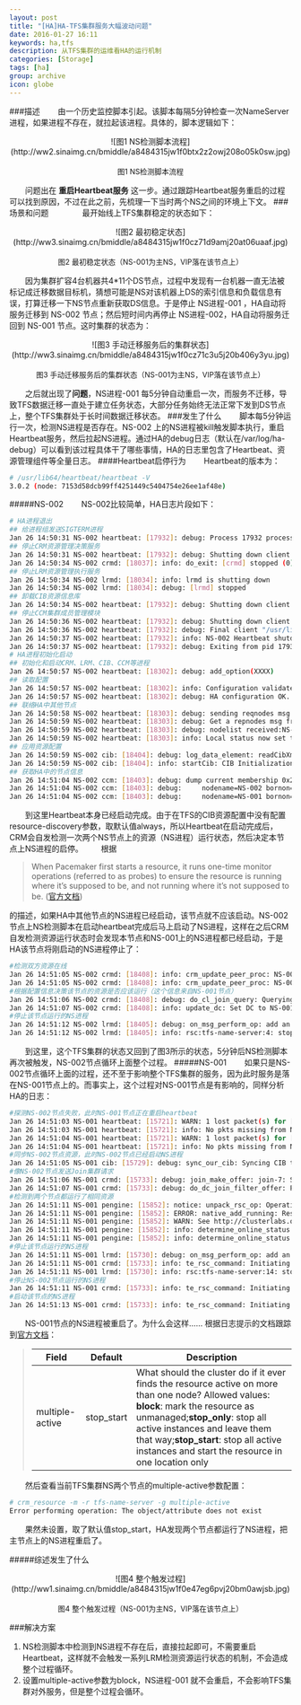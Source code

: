 ```yaml
---
layout: post
title: "[HA]HA-TFS集群服务大幅波动问题"
date: 2016-01-27 16:11
keywords: ha,tfs
description: 从TFS集群的运维看HA的运行机制
categories: [Storage]
tags: [ha]
group: archive
icon: globe
---
```


###描述
　　由一个历史监控脚本引起。该脚本每隔5分钟检查一次NameServer进程，如果进程不存在，就拉起该进程。具体的，脚本逻辑如下：

<!-- more -->

<center>![图1 NS检测脚本流程](http://ww2.sinaimg.cn/bmiddle/a8484315jw1f0btx2z2owj208o05k0sw.jpg)</center><br/><center><font size=2>图1 NS检测脚本流程</font></center>

　　问题出在 **重启Heartbeat服务** 这一步。通过跟踪Heartbeat服务重启的过程可以找到原因，不过在此之前，先梳理一下当时两个NS之间的环境上下文。
###场景和问题　　
　　最开始线上TFS集群稳定的状态如下：
　　
<center>![图2 最初稳定状态](http://ww3.sinaimg.cn/bmiddle/a8484315jw1f0cz71d9amj20at06uaaf.jpg)</center><br/><center><font size=2>图2 最初稳定状态（NS-001为主NS，VIP落在该节点上）</font></center>

　　因为集群扩容4台机器共4*11个DS节点，过程中发现有一台机器一直无法被标记成迁移数据目标机，猜想可能是NS对该机器上DS的索引信息和负载信息有误，打算迁移一下NS节点重新获取DS信息。于是停止 NS进程-001 ，HA自动将服务迁移到 NS-002 节点；然后短时间内再停止 NS进程-002，HA自动将服务迁回到 NS-001 节点。这时集群的状态为：
　　
<center>![图3 手动迁移服务后的集群状态](http://ww3.sinaimg.cn/bmiddle/a8484315jw1f0cz71c3u5j20b406y3yu.jpg)</center><br/><center><font size=2>图3 手动迁移服务后的集群状态（NS-001为主NS，VIP落在该节点上）</font></center>

　　之后就出现了**问题**，NS进程-001 每5分钟自动重启一次，而服务不迁移，导致TFS数据迁移一直处于建立任务状态，大部分任务始终无法正常下发到DS节点上，整个TFS集群处于长时间数据迁移状态。
###发生了什么
　　脚本每5分钟运行一次，检测NS进程是否存在。NS-002 上的NS进程被kill触发脚本执行，重启Heartbeat服务，然后拉起NS进程。通过HA的debug日志（默认在/var/log/ha-debug）可以看到该过程具体干了哪些事情，HA的日志里包含了Heartbeat、资源管理组件等全量日志。
####Heartbeat启停行为
　　Heartbeat的版本为：

```sh
# /usr/lib64/heartbeat/heartbeat -V
3.0.2 (node: 7153d58dcb99ff4251449c5404754e26ee1af48e)
```
#####NS-002
　　NS-002比较简单，HA日志片段如下：

```sh
# HA进程退出
## 给进程组发送SIGTERM进程
Jan 26 14:50:31 NS-002 heartbeat: [17932]: debug: Process 17932 processing SIGTERM
## 停止CRM资源管理决策服务
Jan 26 14:50:31 NS-002 heartbeat: [17932]: debug: Shutting down client /usr/lib64/heartbeat/crmd
Jan 26 14:50:34 NS-002 crmd: [18037]: info: do_exit: [crmd] stopped (0)
## 停止LRM资源管理执行服务
Jan 26 14:50:34 NS-002 lrmd: [18034]: info: lrmd is shutting down
Jan 26 14:50:34 NS-002 lrmd: [18034]: debug: [lrmd] stopped
## 卸载CIB资源信息库
Jan 26 14:50:34 NS-002 heartbeat: [17932]: debug: Shutting down client /usr/lib64/heartbeat/cib
## 停止CCM集群成员管理模块
Jan 26 14:50:36 NS-002 heartbeat: [17932]: debug: Shutting down client /usr/lib64/heartbeat/ccm
Jan 26 14:50:36 NS-002 heartbeat: [17932]: debug: Final client "/usr/lib64/heartbeat/ccm" died.
Jan 26 14:50:37 NS-002 heartbeat: [17932]: info: NS-002 Heartbeat shutdown complete.
Jan 26 14:50:37 NS-002 heartbeat: [17932]: debug: Exiting from pid 17932 [rc=0]
# HA进程初始化启动
## 初始化和启动CRM、LRM、CIB、CCM等进程
Jan 26 14:50:57 NS-002 heartbeat: [18302]: debug: add_option(XXXX)
## 读取配置
Jan 26 14:50:57 NS-002 heartbeat: [18302]: info: Configuration validated. Starting heartbeat 3.0.2
Jan 26 14:50:57 NS-002 heartbeat: [18302]: debug: HA configuration OK.  Heartbeat starting.
## 联络HA中其他节点
Jan 26 14:50:58 NS-002 heartbeat: [18303]: debug: sending reqnodes msg to node tc102
Jan 26 14:50:59 NS-002 heartbeat: [18303]: debug: Get a repnodes msg from NS-001
Jan 26 14:50:59 NS-002 heartbeat: [18303]: debug: nodelist received:NS-002 NS-001 
Jan 26 14:50:59 NS-002 heartbeat: [18303]: info: Local status now set to: 'active'
## 应用资源配置
Jan 26 14:50:59 NS-002 cib: [18404]: debug: log_data_element: readCibXmlFile: [on-disk] <XXX>
Jan 26 14:50:59 NS-002 cib: [18404]: info: startCib: CIB Initialization completed successfully
## 获取HA中的节点信息
Jan 26 14:51:04 NS-002 ccm: [18403]: debug: dump current membership 0x2b1e5faec010
Jan 26 14:51:04 NS-002 ccm: [18403]: debug: 	nodename=NS-002 bornon=8
Jan 26 14:51:04 NS-002 ccm: [18403]: debug: 	nodename=NS-001 bornon=1
```
　　到这里Heartbeat本身已经启动完成。由于在TFS的CIB资源配置中没有配置resource-discovery参数，取默认值always，所以Heartbeat在启动完成后，CRM会自发检测一次两个NS节点上的资源（NS进程）运行状态，然后决定本节点上NS进程的启停。
　　根据
> When Pacemaker first starts a resource, it runs one-time monitor operations (referred to as probes) to ensure the resource is running where it’s supposed to be, and not running where it’s not supposed to be. ([官方文档](http://clusterlabs.org/doc/en-US/Pacemaker/1.1/html-single/Pacemaker_Explained/#_cluster_options))

的描述，如果HA中其他节点的NS进程已经启动，该节点就不应该启动。NS-002节点上NS检测脚本在启动heartbeat完成后马上启动了NS进程，这样在之后CRM自发检测资源运行状态时会发现本节点和NS-001上的NS进程都已经启动，于是HA该节点将刚启动的NS进程停止了：

```sh
#检测双方资源在线
Jan 26 14:51:05 NS-002 crmd: [18408]: info: crm_update_peer_proc: NS-001.ais is now online
Jan 26 14:51:05 NS-002 crmd: [18408]: info: crm_update_peer_proc: NS-002.ais is now online
#根据配置信息决策该节点的资源是否应该运行（这个信息来自NS-001节点）
Jan 26 14:51:06 NS-002 crmd: [18408]: debug: do_cl_join_query: Querying for a DC
Jan 26 14:51:07 NS-002 crmd: [18408]: info: update_dc: Set DC to NS-001 (3.0.1)
#停止该节点运行的NS进程
Jan 26 14:51:12 NS-002 lrmd: [18405]: debug: on_msg_perform_op: add an operation operation stop[4] on ocf::NameServer::tfs-name-server for client 18408, its parameters: crm_feature_set=[3.0.1]  to the operation list.
Jan 26 14:51:12 NS-002 lrmd: [18405]: info: rsc:tfs-name-server:4: stop
```
　　到这里，这个TFS集群的状态又回到了图3所示的状态，5分钟后NS检测脚本再次被触发，NS-002节点循环上面整个过程。
#####NS-001
　　如果只是NS-002节点循环上面的过程，还不至于影响整个TFS集群的服务，因为此时服务是落在NS-001节点上的。而事实上，这个过程对NS-001节点是有影响的，同样分析HA的日志：

```sh
#探测NS-002节点失败，此时NS-001节点正在重启heartbeat
Jan 26 14:51:03 NS-001 heartbeat: [15721]: WARN: 1 lost packet(s) for [NS-002] [13:15]
Jan 26 14:51:03 NS-001 heartbeat: [15721]: info: No pkts missing from NS-002!
Jan 26 14:51:04 NS-001 heartbeat: [15721]: WARN: 1 lost packet(s) for [NS-002] [18:20]
Jan 26 14:51:04 NS-001 heartbeat: [15721]: info: No pkts missing from NS-002!
#同步NS-002节点资源，此时NS-002节点已经启动NS进程
Jan 26 14:51:05 NS-001 cib: [15729]: debug: sync_our_cib: Syncing CIB to NS-002
#像NS-002节点发送Join集群请求
Jan 26 14:51:06 NS-001 crmd: [15733]: debug: join_make_offer: join-7: Sending offer to NS-002
Jan 26 14:51:07 NS-001 crmd: [15733]: debug: do_dc_join_filter_offer: Processing req from NS-002
#检测到两个节点都运行了相同资源
Jan 26 14:51:11 NS-001 pengine: [15852]: notice: unpack_rsc_op: Operation tfs-name-server_monitor_0 found resource tfs-name-server active on NS-002
Jan 26 14:51:11 NS-001 pengine: [15852]: ERROR: native_add_running: Resource ocf::NameServer:tfs-name-server appears to be active on 2 nodes.
Jan 26 14:51:11 NS-001 pengine: [15852]: WARN: See http://clusterlabs.org/wiki/FAQ#Resource_is_Too_Active for more information.
Jan 26 14:51:11 NS-001 pengine: [15852]: info: determine_online_status: Node NS-001 is online
Jan 26 14:51:11 NS-001 pengine: [15852]: info: determine_online_status: Node NS-002 is online
#停止该节点运行的NS进程
Jan 26 14:51:11 NS-001 lrmd: [15730]: debug: on_msg_perform_op: add an operation operation stop[14] on ocf::NameServer::tfs-name-server for client 15733, its parameters: crm_feature_set=[3.0.1]  to the operation list.
Jan 26 14:51:11 NS-001 crmd: [15733]: info: te_rsc_command: Initiating action 9: stop tfs-name-server_stop_0 on NS-001 (local)
Jan 26 14:51:11 NS-001 lrmd: [15730]: info: rsc:tfs-name-server:14: stop
#停止NS-002节点运行的NS进程
Jan 26 14:51:11 NS-001 crmd: [15733]: info: te_rsc_command: Initiating action 10: stop tfs-name-server_stop_0 on NS-002
#启动该节点的NS进程
Jan 26 14:51:13 NS-001 crmd: [15733]: info: te_rsc_command: Initiating action 11: start tfs-name-server_start_0 on NS-001 (local)
```
　　NS-001节点的NS进程被重启了。为什么会这样…… 根据日志提示的文档跟踪到[官方文档](http://clusterlabs.org/doc/en-US/Pacemaker/1.1/html/Pacemaker_Explained/s-resource-options.html)：

> Field | Default | Description
> --- | --- | ---
> multiple-active|stop_start|What should the cluster do if it ever finds the resource active on more than one node? Allowed values: **block**: mark the resource as unmanaged;**stop_only**: stop all active instances and leave them that way;**stop_start**: stop all active instances and start the resource in one location only

　　然后查看当前TFS集群NS两个节点的multiple-active参数配置：

```sh
# crm_resource -m -r tfs-name-server -g multiple-active
Error performing operation: The object/attribute does not exist
```
　　果然未设置，取了默认值stop_start，HA发现两个节点都运行了NS进程，把主节点上的NS进程重启了。

#####综述发生了什么

<center>![图4 整个触发过程](http://ww1.sinaimg.cn/bmiddle/a8484315jw1f0e47eg6pvj20bm0awjsb.jpg)</center><br/><center><font size=2>图4 整个触发过程（NS-001为主NS，VIP落在该节点上）</font></center>

###解决方案

1. NS检测脚本中检测到NS进程不存在后，直接拉起即可，不需要重启Heartbeat，这样就不会触发一系列LRM检测资源运行状态的机制，不会造成整个过程循环。
2. 设置multiple-active参数为block，NS进程-001 就不会重启，不会影响TFS集群对外服务，但是整个过程会循环。


